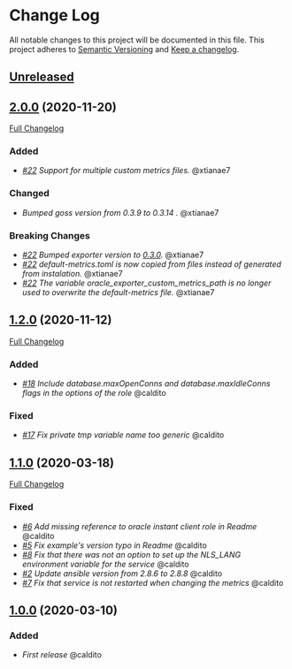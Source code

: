 # Change Log
All notable changes to this project will be documented in this file.
This project adheres to [Semantic Versioning](http://semver.org/) and [Keep a changelog](https://github.com/olivierlacan/keep-a-changelog).


## [Unreleased](https://github.com/idealista/prometheus_oracle_exporter_role/tree/develop)

## [2.0.0](https://github.com/idealista/prometheus_oracle_exporter_role/tree/2.0.0) (2020-11-20)
[Full Changelog](https://github.com/idealista/prometheus_oracle_exporter_role/compare/2.0.0...1.2.0)
### Added

- *[#22](https://github.com/idealista/prometheus_oracle_exporter_role/issues/22) Support for multiple custom metrics files.* @xtianae7

### Changed
- *Bumped goss version from 0.3.9 to 0.3.14 .* @xtianae7

### Breaking Changes
- *[#22](https://github.com/idealista/prometheus_oracle_exporter_role/issues/22) Bumped exporter version to [0.3.0](https://github.com/iamseth/oracledb_exporter/releases/tag/0.3.0rc1).*  @xtianae7
- *[#22](https://github.com/idealista/prometheus_oracle_exporter_role/issues/22) default-metrics.toml is now copied from files instead of generated from instalation.* @xtianae7
- *[#22](https://github.com/idealista/prometheus_oracle_exporter_role/issues/22) The variable oracle_exporter_custom_metrics_path is no longer used to overwrite the default-metrics file.* @xtianae7

## [1.2.0](https://github.com/idealista/prometheus_oracle_exporter_role/tree/1.2.0) (2020-11-12)
[Full Changelog](https://github.com/idealista/prometheus_oracle_exporter_role/compare/1.1.0...1.2.0)
### Added
- *[#18](https://github.com/idealista/prometheus_oracle_exporter_role/issues/18) Include database.maxOpenConns and database.maxIdleConns flags in the options of the role* @caldito

### Fixed
- *[#17](https://github.com/idealista/prometheus_oracle_exporter_role/issues/17) Fix private tmp variable name too generic* @caldito

## [1.1.0](https://github.com/idealista/prometheus_oracle_exporter_role/tree/1.1.0) (2020-03-18)
[Full Changelog](https://github.com/idealista/prometheus_oracle_exporter_role/compare/1.0.0...1.1.0)
### Fixed
- *[#6](https://github.com/idealista/prometheus_oracle_exporter_role/issues/6) Add missing reference to oracle instant client role in Readme* @caldito
- *[#5](https://github.com/idealista/prometheus_oracle_exporter_role/issues/5) Fix example's version typo in Readme* @caldito
- *[#8](https://github.com/idealista/prometheus_oracle_exporter_role/issues/8) Fix that there was not an option to set up the NLS_LANG environment variable for the service* @caldito
- *[#2](https://github.com/idealista/prometheus_oracle_exporter_role/issues/2) Update ansible version from 2.8.6 to 2.8.8* @caldito
- *[#7](https://github.com/idealista/prometheus_oracle_exporter_role/issues/7) Fix that service is not restarted when changing the metrics* @caldito

## [1.0.0](https://github.com/idealista/prometheus_oracle_exporter_role/tree/1.0.0) (2020-03-10)

### Added
- *First release* @caldito
